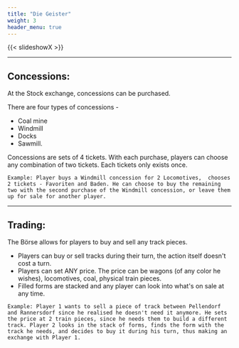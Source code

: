 ```yaml
---
title: "Die Geister"
weight: 3
header_menu: true
---
```


{{< slideshowX >}}





---

## Concessions:
At the Stock exchange, concessions can be purchased.

There are four types of concessions - 
- Coal mine
- Windmill
- Docks
- Sawmill.

Concessions are sets of 4 tickets. With each purchase, players can choose any combination of two tickets. Each tickets only exists once.

`Example: Player buys a Windmill concession for 2 Locomotives,  chooses 2 tickets - Favoriten and Baden. He can choose to buy the remaining two with the second purchase of the Windmill concession, or leave them up for sale for another player.`

---
## Trading:
The Börse allows for players to buy and sell any track pieces. 

- Players can buy or sell tracks during their turn, the action itself doesn't cost a turn.
- Players can set ANY price. The price can be wagons (of any color he wishes), locomotives, coal, physical train pieces.
- Filled forms are stacked and any player can look into what's on sale at any time.

`Example: Player 1 wants to sell a piece of track between Pellendorf and Rannersdorf since he realised he doesn't need it anymore. He sets the price at 2 train pieces, since he needs them to build a different track. Player 2 looks in the stack of forms, finds the form with the track he needs, and decides to buy it during his turn, thus making an exchange with Player 1.`

